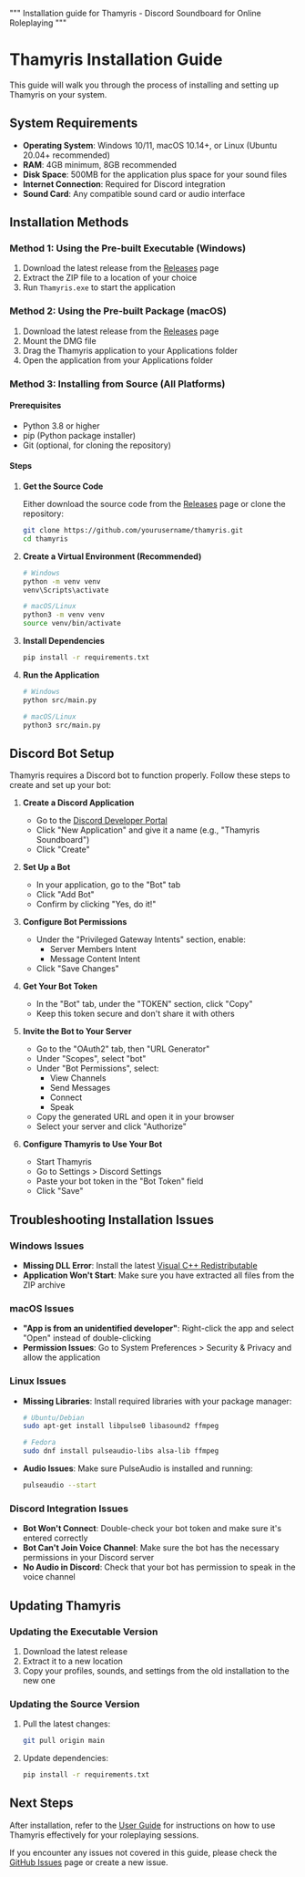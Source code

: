 """
Installation guide for Thamyris - Discord Soundboard for Online Roleplaying
"""

# Thamyris Installation Guide

This guide will walk you through the process of installing and setting up Thamyris on your system.

## System Requirements

- **Operating System**: Windows 10/11, macOS 10.14+, or Linux (Ubuntu 20.04+ recommended)
- **RAM**: 4GB minimum, 8GB recommended
- **Disk Space**: 500MB for the application plus space for your sound files
- **Internet Connection**: Required for Discord integration
- **Sound Card**: Any compatible sound card or audio interface

## Installation Methods

### Method 1: Using the Pre-built Executable (Windows)

1. Download the latest release from the [Releases](https://github.com/yourusername/thamyris/releases) page
2. Extract the ZIP file to a location of your choice
3. Run `Thamyris.exe` to start the application

### Method 2: Using the Pre-built Package (macOS)

1. Download the latest release from the [Releases](https://github.com/yourusername/thamyris/releases) page
2. Mount the DMG file
3. Drag the Thamyris application to your Applications folder
4. Open the application from your Applications folder

### Method 3: Installing from Source (All Platforms)

#### Prerequisites

- Python 3.8 or higher
- pip (Python package installer)
- Git (optional, for cloning the repository)

#### Steps

1. **Get the Source Code**

   Either download the source code from the [Releases](https://github.com/yourusername/thamyris/releases) page or clone the repository:

   ```bash
   git clone https://github.com/yourusername/thamyris.git
   cd thamyris
   ```

2. **Create a Virtual Environment (Recommended)**

   ```bash
   # Windows
   python -m venv venv
   venv\Scripts\activate

   # macOS/Linux
   python3 -m venv venv
   source venv/bin/activate
   ```

3. **Install Dependencies**

   ```bash
   pip install -r requirements.txt
   ```

4. **Run the Application**

   ```bash
   # Windows
   python src/main.py

   # macOS/Linux
   python3 src/main.py
   ```

## Discord Bot Setup

Thamyris requires a Discord bot to function properly. Follow these steps to create and set up your bot:

1. **Create a Discord Application**
   - Go to the [Discord Developer Portal](https://discord.com/developers/applications)
   - Click "New Application" and give it a name (e.g., "Thamyris Soundboard")
   - Click "Create"

2. **Set Up a Bot**
   - In your application, go to the "Bot" tab
   - Click "Add Bot"
   - Confirm by clicking "Yes, do it!"

3. **Configure Bot Permissions**
   - Under the "Privileged Gateway Intents" section, enable:
     - Server Members Intent
     - Message Content Intent
   - Click "Save Changes"

4. **Get Your Bot Token**
   - In the "Bot" tab, under the "TOKEN" section, click "Copy"
   - Keep this token secure and don't share it with others

5. **Invite the Bot to Your Server**
   - Go to the "OAuth2" tab, then "URL Generator"
   - Under "Scopes", select "bot"
   - Under "Bot Permissions", select:
     - View Channels
     - Send Messages
     - Connect
     - Speak
   - Copy the generated URL and open it in your browser
   - Select your server and click "Authorize"

6. **Configure Thamyris to Use Your Bot**
   - Start Thamyris
   - Go to Settings > Discord Settings
   - Paste your bot token in the "Bot Token" field
   - Click "Save"

## Troubleshooting Installation Issues

### Windows Issues

- **Missing DLL Error**: Install the latest [Visual C++ Redistributable](https://support.microsoft.com/en-us/help/2977003/the-latest-supported-visual-c-downloads)
- **Application Won't Start**: Make sure you have extracted all files from the ZIP archive

### macOS Issues

- **"App is from an unidentified developer"**: Right-click the app and select "Open" instead of double-clicking
- **Permission Issues**: Go to System Preferences > Security & Privacy and allow the application

### Linux Issues

- **Missing Libraries**: Install required libraries with your package manager:
  ```bash
  # Ubuntu/Debian
  sudo apt-get install libpulse0 libasound2 ffmpeg
  
  # Fedora
  sudo dnf install pulseaudio-libs alsa-lib ffmpeg
  ```

- **Audio Issues**: Make sure PulseAudio is installed and running:
  ```bash
  pulseaudio --start
  ```

### Discord Integration Issues

- **Bot Won't Connect**: Double-check your bot token and make sure it's entered correctly
- **Bot Can't Join Voice Channel**: Make sure the bot has the necessary permissions in your Discord server
- **No Audio in Discord**: Check that your bot has permission to speak in the voice channel

## Updating Thamyris

### Updating the Executable Version

1. Download the latest release
2. Extract it to a new location
3. Copy your profiles, sounds, and settings from the old installation to the new one

### Updating the Source Version

1. Pull the latest changes:
   ```bash
   git pull origin main
   ```
2. Update dependencies:
   ```bash
   pip install -r requirements.txt
   ```

## Next Steps

After installation, refer to the [User Guide](user_guide.md) for instructions on how to use Thamyris effectively for your roleplaying sessions.

If you encounter any issues not covered in this guide, please check the [GitHub Issues](https://github.com/yourusername/thamyris/issues) page or create a new issue.
